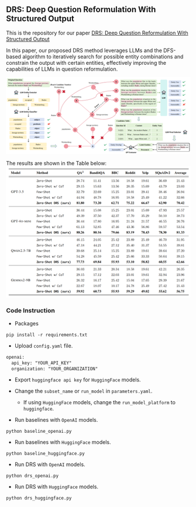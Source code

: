 ## DRS: Deep Question Reformulation With Structured Output

This is the repository for our paper [DRS: Deep Question Reformulation With Structured Output]()

In this paper, our proposed DRS method leverages LLMs and the DFS-based algorithm to iteratively search for possible entity combinations and constrain the output with certain entities, effectively improving the capabilities of LLMs in question reformulation.

<img src="./Figs/algorithm.png" alt="algorithm" style="zoom:80%;" />

The results are shown in the Table below:
<img src="./Figs/score.png" alt="score" style="zoom:100%;" />

### Code Instruction

- Packages

```bas
pip install -r requirements.txt
```

- Upload ``config.yaml`` file.

```bas
openai:
  api_key: "YOUR_API_KEY"
  organization: "YOUR_ORGANIZATION"
```

- Export ``huggingface api key`` for ``HuggingFace`` models.
- Change the ``subset_name`` or ``run_model`` in ``parameters.yaml``.
  - If using ``HuggingFace`` models, change the ``run_model_platform`` to ``huggingface``.

- Run baselines with ``OpenAI`` models.

```bas
python baseline_openai.py
```

- Run baselines with ``HuggingFace`` models.

```bas
python baseline_huggingface.py
```

- Run DRS with ``OpenAI`` models.

```bash
python drs_openai.py
```

- Run DRS with ``HuggingFace`` models.

```bas
python drs_huggingface.py
```

